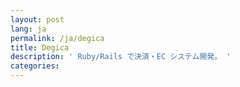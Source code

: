 ```yaml
---
layout: post
lang: ja
permalink: /ja/degica
title: Degica
description: ' Ruby/Rails で決済・EC システム開発。 '
categories: 
---
```

